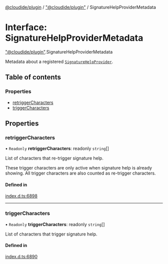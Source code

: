 [@cloudide/plugin](../README.md) / ["@cloudide/plugin"](../modules/_cloudide_plugin_.md) / SignatureHelpProviderMetadata

# Interface: SignatureHelpProviderMetadata

["@cloudide/plugin"](../modules/_cloudide_plugin_.md).SignatureHelpProviderMetadata

Metadata about a registered [`SignatureHelpProvider`](#SignatureHelpProvider).

## Table of contents

### Properties

- [retriggerCharacters](cloudide_plugin_.SignatureHelpProviderMetadata.md#retriggercharacters)
- [triggerCharacters](cloudide_plugin_.SignatureHelpProviderMetadata.md#triggercharacters)

## Properties

### retriggerCharacters

• `Readonly` **retriggerCharacters**: readonly `string`[]

List of characters that re-trigger signature help.

These trigger characters are only active when signature help is already showing. All trigger characters
are also counted as re-trigger characters.

#### Defined in

[index.d.ts:6898](https://github.com/shuyaqian/cloudide-plugin-api/blob/26b31b9/index.d.ts#L6898)

___

### triggerCharacters

• `Readonly` **triggerCharacters**: readonly `string`[]

List of characters that trigger signature help.

#### Defined in

[index.d.ts:6890](https://github.com/shuyaqian/cloudide-plugin-api/blob/26b31b9/index.d.ts#L6890)
